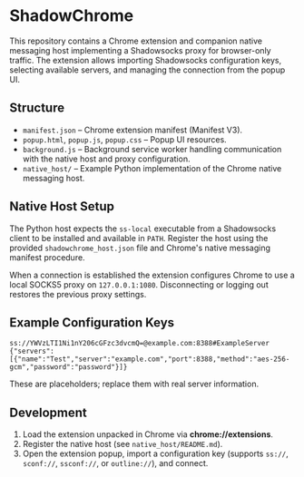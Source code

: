 # ShadowChrome

This repository contains a Chrome extension and companion native messaging host implementing a Shadowsocks proxy for browser-only traffic. The extension allows importing Shadowsocks configuration keys, selecting available servers, and managing the connection from the popup UI.

## Structure

- `manifest.json` – Chrome extension manifest (Manifest V3).
- `popup.html`, `popup.js`, `popup.css` – Popup UI resources.
- `background.js` – Background service worker handling communication with the native host and proxy configuration.
- `native_host/` – Example Python implementation of the Chrome native messaging host.

## Native Host Setup

The Python host expects the `ss-local` executable from a Shadowsocks client to be installed and available in `PATH`. Register the host using the provided `shadowchrome_host.json` file and Chrome's native messaging manifest procedure.

When a connection is established the extension configures Chrome to use a local SOCKS5 proxy on `127.0.0.1:1080`. Disconnecting or logging out restores the previous proxy settings.

## Example Configuration Keys

```
ss://YWVzLTI1Ni1nY206cGFzc3dvcmQ=@example.com:8388#ExampleServer
{"servers":[{"name":"Test","server":"example.com","port":8388,"method":"aes-256-gcm","password":"password"}]}
```

These are placeholders; replace them with real server information.

## Development

1. Load the extension unpacked in Chrome via **chrome://extensions**.
2. Register the native host (see `native_host/README.md`).
3. Open the extension popup, import a configuration key (supports `ss://`, `sconf://`, `ssconf://`, or `outline://`), and connect.

